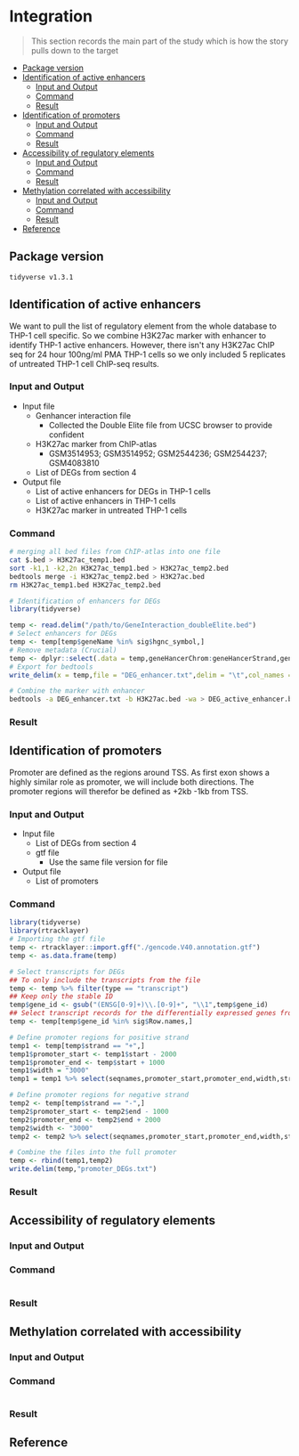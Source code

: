 # Integration
> This section records the main part of the study which is how the story pulls down to the target

* [Package version](#package-version)
* [Identification of active enhancers](#identification-of-active-enhancers)
    + [Input and Output](#input-and-output)
    + [Command](#command)
    + [Result](#result)
* [Identification of promoters](#identification-of-promoters)
    + [Input and Output](#input-and-output)
    + [Command](#command)
    + [Result](#result)
* [Accessibility of regulatory elements](#accessibility-of-regulatory-elements)
    + [Input and Output](#input-and-output)
    + [Command](#command)
    + [Result](#result)
* [Methylation correlated with accessibility](#Methylation-correlated-with-accessibility)
    + [Input and Output](#input-and-output)
    + [Command](#command)
    + [Result](#result)
* [Reference](#reference)

## Package version
`tidyverse v1.3.1`


## Identification of active enhancers

We want to pull the list of regulatory element from the whole database to THP-1 cell specific. So we combine H3K27ac marker with enhancer to identify THP-1 active enhancers. However, there isn't any H3K27ac ChIP seq for 24 hour 100ng/ml PMA THP-1 cells so we only included 5 replicates of untreated THP-1 cell ChIP-seq results.

### Input and Output

* Input file
  - Genhancer interaction file
    - Collected the Double Elite file from UCSC browser to provide confident
  - H3K27ac marker from ChIP-atlas
    - GSM3514953; GSM3514952; GSM2544236; GSM2544237; GSM4083810
  - List of DEGs from section 4
* Output file
  - List of active enhancers for DEGs in THP-1 cells
  - List of active enhancers in THP-1 cells
  - H3K27ac marker in untreated THP-1 cells

### Command

```sh
# merging all bed files from ChIP-atlas into one file
cat $.bed > H3K27ac_temp1.bed
sort -k1,1 -k2,2n H3K27ac_temp1.bed > H3K27ac_temp2.bed
bedtools merge -i H3K27ac_temp2.bed > H3K27ac.bed
rm H3K27ac_temp1.bed H3K27ac_temp2.bed
```

```R
# Identification of enhancers for DEGs
library(tidyverse)

temp <- read.delim("/path/to/GeneInteraction_doubleElite.bed")
# Select enhancers for DEGs
temp <- temp[temp$geneName %in% sig$hgnc_symbol,]
# Remove metadata (Crucial)
temp <- dplyr::select(.data = temp,geneHancerChrom:geneHancerStrand,geneName,geneAssociationMethods)
# Export for bedtools
write_delim(x = temp,file = "DEG_enhancer.txt",delim = "\t",col_names = F)
```

```sh
# Combine the marker with enhancer
bedtools -a DEG_enhancer.txt -b H3K27ac.bed -wa > DEG_active_enhancer.bed
```

### Result



## Identification of promoters

Promoter are defined as the regions around TSS. As first exon shows a highly similar role as promoter, we will include both directions. The promoter regions will therefor be defined as +2kb -1kb from TSS.

### Input and Output

* Input file
  - List of DEGs from section 4
  - gtf file
    - Use the same file version for file
* Output file
  - List of promoters

### Command

```R
library(tidyverse)
library(rtracklayer)
# Importing the gtf file
temp <- rtracklayer::import.gff("./gencode.V40.annotation.gtf")
temp <- as.data.frame(temp)

# Select transcripts for DEGs
## To only include the transcripts from the file
temp <- temp %>% filter(type == "transcript")
## Keep only the stable ID
temp$gene_id <- gsub("(ENSG[0-9]+)\\.[0-9]+", "\\1",temp$gene_id)
## Select transcript records for the differentially expressed genes from section 4
temp <- temp[temp$gene_id %in% sig$Row.names,]

# Define promoter regions for positive strand
temp1 <- temp[temp$strand == "+",]
temp1$promoter_start <- temp1$start - 2000
temp1$promoter_end <- temp$start + 1000
temp1$width = "3000"
temp1 = temp1 %>% select(seqnames,promoter_start,promoter_end,width,strand,gene_id,gene_name,transcript_name)

# Define promoter regions for negative strand
temp2 <- temp[temp$strand == "-",]
temp2$promoter_start <- temp2$end - 1000
temp2$promoter_end <- temp2$end + 2000
temp2$width <- "3000"
temp2 <- temp2 %>% select(seqnames,promoter_start,promoter_end,width,strand,gene_id,gene_name,transcript_name)

# Combine the files into the full promoter
temp <- rbind(temp1,temp2)
write.delim(temp,"promoter_DEGs.txt")
```

### Result



## Accessibility of regulatory elements

### Input and Output

### Command

```R

```

### Result




## Methylation correlated with accessibility

### Input and Output

### Command

```R

```



### Result



## Reference


